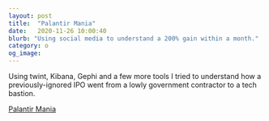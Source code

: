 ```yaml
---
layout: post
title:  "Palantir Mania"
date:   2020-11-26 10:00:40
blurb: "Using social media to understand a 200% gain within a month."
category: o
og_image:
---
```

Using twint, Kibana, Gephi and a few more tools I tried to understand how a previously-ignored IPO went from a lowly government contractor to a tech bastion.

<a href="https://csahil.github.io/assets/PLTR.pdf">Palantir Mania</a>
